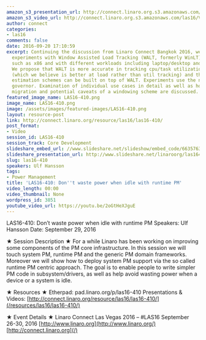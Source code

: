 ```yaml
---
amazon_s3_presentation_url: http://connect.linaro.org.s3.amazonaws.com/las16/Presentations/Thursday/LAS16-410%20-%20Don%27t%20waste%20power%20when%20idle%20with%20runtime%20PM.pdf
amazon_s3_video_url: http://connect.linaro.org.s3.amazonaws.com/las16/Videos/Thursday/LAS16-410%20Don%27t%20waste%20power%20when%20idle%20with%20runtime%20PM.mp4
author: connect
categories:
- las16
comments: false
date: 2016-09-20 17:10:59
excerpt: Continuing the discussion from Linaro Connect Bangkok 2016, we discuss further
  experiments with Window Assisted Load Tracking (WALT, formerly WinLT) on other architectures
  such as x86 and with different workloads including laptop/desktop and server usecases.
  We propose that WALT is more accurate in tracking cpu/task utilization than PELT
  (which we believe is better at load rather than util tracking) and that better utilization
  estimation schemes can be built on top of WALT. Experiments use the new schedutil
  governor. Examination of individual use cases in detail as well as how to handle
  migration and potential caveats of a windowing scheme are discussed.
featured_image_name: LAS16-410.png
image_name: LAS16-410.png
image: /assets/images/featured-images/LAS16-410.png
layout: resource-post
link: http://connect.linaro.org/resource/las16/las16-410/
post_format:
- Video
session_id: LAS16-410
session_track: Core Development
slideshare_embed_url: //www.slideshare.net/slideshow/embed_code/66357630
slideshare_presentation_url: http://www.slideshare.net/linaroorg/las16410-dont-waste-power-when-idle-with-runtime-pm
slug: las16-410
speakers: Ulf Hansson
tags:
- Power Management
title: 'LAS16-410: Don''t waste power when idle with runtime PM'
video_length: 00:00
video_thumbnail: None
wordpress_id: 3851
youtube_video_url: https://youtu.be/2oGtHeXJguE
---
```


LAS16-410: Don’t waste power when idle with runtime PM
Speakers: Ulf Hansson
Date: September 29, 2016

★ Session Description ★
For a while Linaro has been working on improving some components of the PM core infrastructure. In this session we will touch system PM, runtime PM and the generic PM domain frameworks. Moreover we will show how to deploy system PM support via the so called runtime PM centric approach. The goal is to enable people to write simpler PM code in subsystem/drivers, as well as help avoid wasting power when a device or a system is idle.

★ Resources ★
Etherpad: pad.linaro.org/p/las16-410
Presentations & Videos: [http://connect.linaro.org/resource/las16/las16-410/](/resources/las16/las16-410/)

★ Event Details ★
Linaro Connect Las Vegas 2016 – #LAS16
September 26-30, 2016
[http://www.linaro.org](http://www.linaro.org/)
[http://connect.linaro.org](/)
